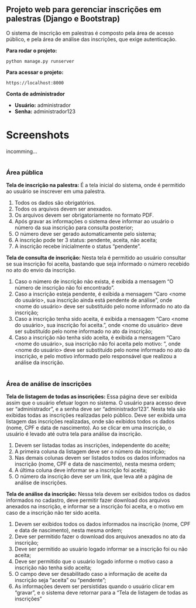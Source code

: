 <h2> Projeto web para gerenciar inscrições em palestras (Django e Bootstrap) </h2>

O sistema de inscrição em palestras é composto pela área de acesso público, e pela área de análise das inscrições, que exige autenticação.

**Para rodar o projeto:** 
```shell script
python manage.py runserver
```

**Para acessar o projeto:**
```shell script
https://localhost:8000
```

**Conta de administrador**
* **Usuário:** administrador
* **Senha:** administrador123

# Screenshots

incomming...

# <h3>Área pública</h3>

**Tela de inscrição na palestra:** É a tela inicial do sistema, onde é permitido ao usuário se inscrever em uma palestra.
1. Todos os dados são obrigatórios.
2. Todos os arquivos devem ser anexados.
3. Os arquivos devem ser obrigatoriamente no formato PDF.
4. Após gravar as informações o sistema deve informar ao usuário o número da sua inscrição para consulta posterior;
5. O número deve ser gerado automaticamente pelo sistema;
6. A inscrição pode ter 3 status: pendente, aceita, não aceita;
7. A inscrição recebe inicialmente o status “pendente”.


**Tela de consulta de inscrição:** Nesta tela é permitido ao usuário consultar se sua inscrição foi aceita, bastando que seja informado o número recebido no ato do envio da inscrição.
1. Caso o número de inscrição não exista, é exibida a mensagem “O número de inscrição não foi encontrado”.
2. Caso a inscrição esteja pendente, é exibida a mensagem “Caro <nome do usuário>, sua inscrição ainda está pendente de análise”, onde <nome do usuário> deve ser substituído pelo nome informado no ato da inscrição;
3. Caso a inscrição tenha sido aceita, é exibida a mensagem “Caro <nome do usuário>, sua inscrição foi aceita.”, onde <nome do usuário> deve ser substituído pelo nome informado no ato da inscrição;
4. Caso a inscrição não tenha sido aceita, é exibida a mensagem “Caro <nome do usuário>, sua inscrição não foi aceita pelo motivo: <motivo>”, onde <nome do usuário> deve ser substituído pelo nome informado no ato da inscrição, e <motivo> pelo motivo informado pelo responsável que realizou a análise da inscrição.



# <h3>Área de análise de inscrições</h3>

**Tela de listagem de todas as inscrições:** Essa página deve ser exibida assim que o usuário efetuar logon no sistema. O usuário para acesso deve ser “administrador”, e a senha deve ser “administrador123”. Nesta tela são exibidas todas as inscrições realizadas pelo público. Deve ser exibida uma listagem das inscrições realizadas, onde são exibidos todos os dados (nome, CPF e data de nascimento). Ao se clicar em uma inscrição, o usuário é levado até outra tela para análise da inscrição.
1. Devem ser listadas todas as inscrições, independente do aceite;
2. A primeira coluna da listagem deve ser o número da inscrição;
3. Nas demais colunas devem ser listados todos os dados informados na inscrição (nome, CPF e data de nascimento), nesta mesma ordem;
4. A última coluna deve informar se a inscrição foi aceita;
5. O número da inscrição deve ser um link, que leva até a página de análise de inscrições.


**Tela de análise da inscrição:** Nessa tela devem ser exibidos todos os dados informados no cadastro, deve permitir fazer download dos arquivos anexados na inscrição, e informar se a inscrição foi aceita, e o motivo em caso de a inscrição não ter sido aceita.
1. Devem ser exibidos todos os dados informados na inscrição (nome, CPF e data de nascimento), nesta mesma ordem;
2. Deve ser permitido fazer o download dos arquivos anexados no ato da inscrição;
3. Deve ser permitido ao usuário logado informar se a inscrição foi ou não aceita;
4. Deve ser permitido que o usuário logado informe o motivo caso a inscrição não tenha sido aceita;
5. O campo <motivo> deve ser desabilitado caso a informação de aceite da inscrição seja “aceita” ou “pendente”;
6. As informações devem ser persistidas quando o usuário clicar em “gravar”, e o sistema deve retornar para a “Tela de listagem de todas as inscrições”

